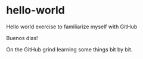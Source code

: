 # hello-world
Hello world exercise to familiarize myself with GitHub

Buenos dias! 

On the GitHub grind learning some things bit by bit.
